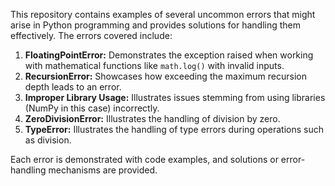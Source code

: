 This repository contains examples of several uncommon errors that might arise in Python programming and provides solutions for handling them effectively. The errors covered include:

1. **FloatingPointError:** Demonstrates the exception raised when working with mathematical functions like `math.log()` with invalid inputs.
2. **RecursionError:** Showcases how exceeding the maximum recursion depth leads to an error.
3. **Improper Library Usage:** Illustrates issues stemming from using libraries (NumPy in this case) incorrectly.
4. **ZeroDivisionError:** Illustrates the handling of division by zero.
5. **TypeError:** Illustrates the handling of type errors during operations such as division.

Each error is demonstrated with code examples, and solutions or error-handling mechanisms are provided.